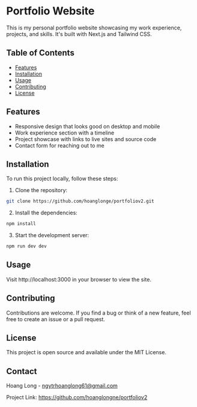 # Portfolio Website

This is my personal portfolio website showcasing my work experience, projects, and skills. It's built with Next.js and Tailwind CSS.

## Table of Contents

- [Features](#features)
- [Installation](#installation)
- [Usage](#usage)
- [Contributing](#contributing)
- [License](#license)

## Features

- Responsive design that looks good on desktop and mobile
- Work experience section with a timeline
- Project showcase with links to live sites and source code
- Contact form for reaching out to me

## Installation

To run this project locally, follow these steps:

1. Clone the repository:

```sh
git clone https://github.com/hoanglonge/portfoliov2.git
```

2. Install the dependencies:

```sh
npm install
```
3. Start the development server:

```sh
npm run dev dev
```
## Usage
Visit http://localhost:3000 in your browser to view the site.

## Contributing
Contributions are welcome. If you find a bug or think of a new feature, feel free to create an issue or a pull request.

## License
This project is open source and available under the MIT License.

## Contact
Hoang Long - ngytrhoanglong61@gmail.com

Project Link: https://github.com/hoanglongne/portfoliov2

